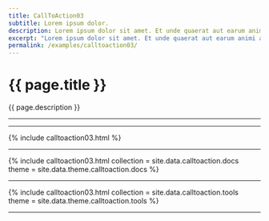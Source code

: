 ```yaml
---
title: CallToAction03
subtitle: Lorem ipsum dolor.
description: Lorem ipsum dolor sit amet. Et unde quaerat aut earum animi aut explicabo saepe qui quibusdam accusamus ut velit asperiores vel natus temporibus. Qui sapiente saepe qui totam saepe est suscipit quia vel error provident cum omnis eius aut galisum rem nulla dolor? Qui internos voluptas est nulla odit est temporibus expedita eos quidem cumque. Ea voluptates eligendi quo rerum libero et molestiae harum vel fugit magni et cupiditate optio At quia consequuntur ut exercitationem laboriosam. Cum blanditiis voluptatibus At amet sunt At quia deleniti id quibusdam neque ut odio placeat.
excerpt: "Lorem ipsum dolor sit amet. Et unde quaerat aut earum animi aut explicabo saepe qui quibusdam accusamus ut velit asperiores vel natus temporibus."
permalink: /examples/calltoaction03/
---
```


<h1>{{ page.title }}</h1>
<p class = "text-justify">{{ page.description }}</p>

<hr><hr>
{% include calltoaction03.html %}<hr>
{% include calltoaction03.html collection = site.data.calltoaction.docs  theme = site.data.theme.calltoaction.docs %}<hr>
{% include calltoaction03.html collection = site.data.calltoaction.tools  theme = site.data.theme.calltoaction.tools %}<hr>
